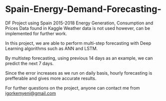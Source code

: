 # Spain-Energy-Demand-Forecasting-
DF Project using Spain 2015-2018 Energy Generation, Consumption and Prices Data found in Kaggle
Weather data is not used however, can be implemented for further work.

In this project, we are able to perform multi-step forecasting with Deep Learning algorithms such as ANN and LSTM.

By multistep forecasting, using previous 14 days as an example, we can predict the next 7 days.

Since the error increases as we run on daily basis, hourly forecasting is prefferable and gives more accurate results.

For further questions on the project, anyone can contact me from igorkemyeni@gmail.com
